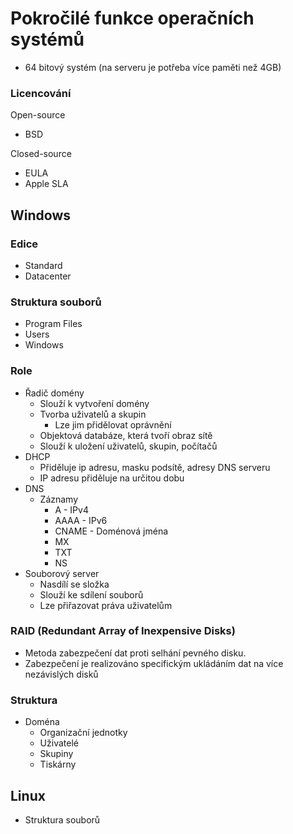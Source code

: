 # Pokročilé funkce operačních systémů
- 64 bitový systém (na serveru je potřeba více paměti než 4GB)

### Licencování
Open-source
- BSD

Closed-source
- EULA
- Apple SLA

## Windows

### Edice
- Standard
- Datacenter

### Struktura souborů
- Program Files
- Users
- Windows

### Role
- Řadič domény
  - Slouží k vytvoření domény
  - Tvorba uživatelů a skupin
    - Lze jim přidělovat oprávnění
  - Objektová databáze, která tvoří obraz sítě
  - Slouží k uložení uživatelů, skupin, počítačů
- DHCP
  - Přiděluje ip adresu, masku podsítě, adresy DNS serveru
  - IP adresu přiděluje na určitou dobu
- DNS
  - Záznamy
    - A - IPv4
    - AAAA - IPv6
    - CNAME - Doménová jména
    - MX
    - TXT
    - NS
- Souborový server
  - Nasdílí se složka
  - Slouží ke sdílení souborů
  - Lze přiřazovat práva uživatelům

### RAID (Redundant Array of Inexpensive Disks)
- Metoda zabezpečení dat proti selhání pevného disku.
- Zabezpečení je realizováno specifickým ukládáním dat na více nezávislých disků

### Struktura
- Doména
  - Organizační jednotky
  - Uživatelé
  - Skupiny
  - Tiskárny
  
## Linux
- Struktura souborů
